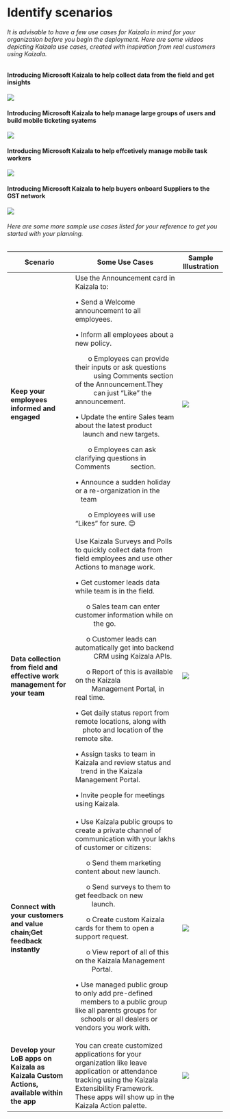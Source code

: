# Identify scenarios 
###### It is advisable to have a few use cases for Kaizala in mind for your organization before you begin the deployment. Here are some videos depicting Kaizala use cases, created with inspiration from real customers using Kaizala.<p>
#### Introducing Microsoft Kaizala to help collect data from the field and get insights
[![](http://img.youtube.com/vi/V0S8_8_mp9M/0.jpg)](http://www.youtube.com/watch?v=V0S8_8_mp9M "")
#### Introducing Microsoft Kaizala to help manage large groups of users and build mobile ticketing syatems
[![](http://img.youtube.com/vi/4SqY4Jc7BxA/0.jpg)](http://www.youtube.com/watch?v=4SqY4Jc7BxA "")
#### Introducing Microsoft Kaizala to help effcetively manage mobile task workers
[![](http://img.youtube.com/vi/41vPXUv5w-k/0.jpg)](http://www.youtube.com/watch?v=41vPXUv5w-k "")
#### Introducing Microsoft Kaizala to help buyers onboard Suppliers to the GST network
[![](http://img.youtube.com/vi/GcGsKLapP1Q/0.jpg)](http://www.youtube.com/watch?v=GcGsKLapP1Q "")
###### Here are some more sample use cases listed for your reference to get you started with your planning.
| Scenario   |      Some Use Cases      |  Sample Illustration|
|----------|-------------|------|
|**Keep your employees informed and engaged**|Use the Announcement card in Kaizala to:<p>•	Send a Welcome announcement to all employees. <p>• Inform all employees about a new policy.<p>&nbsp;&nbsp;&nbsp;&nbsp;&nbsp;&nbsp; o	Employees can provide their inputs or ask questions &nbsp;&nbsp;&nbsp;&nbsp;&nbsp;&nbsp;&nbsp;&nbsp;&nbsp;  using Comments section of the Announcement.They &nbsp;&nbsp;&nbsp;&nbsp;&nbsp;&nbsp;&nbsp;&nbsp;&nbsp; can just “Like” the announcement.<p>•	Update the entire Sales team about the latest product &nbsp;&nbsp;&nbsp;&nbsp;launch and new targets.<p>&nbsp;&nbsp;&nbsp;&nbsp;&nbsp;&nbsp; o	Employees can ask clarifying questions in Comments &nbsp;&nbsp;&nbsp;&nbsp;&nbsp;&nbsp;&nbsp;&nbsp;&nbsp; section.<p>•	Announce a sudden holiday or a re-organization in the &nbsp;&nbsp;&nbsp;team<p>&nbsp;&nbsp;&nbsp;&nbsp;&nbsp;&nbsp; o	Employees will use “Likes” for sure. 😊 |![](https://github.com/Microsoft/kaizala-docs-preview/blob/master/kaizala/PartnerDocs/Images/contosoAll.png)|
|**Data collection from field and effective work management for your team**|Use Kaizala Surveys and Polls to quickly collect data from field employees and use other Actions to manage work.<p><p> •	Get customer leads data while team is in the field.<p>&nbsp;&nbsp;&nbsp;&nbsp;&nbsp;&nbsp;o	Sales team can enter customer information while on &nbsp;&nbsp;&nbsp;&nbsp;&nbsp;&nbsp;&nbsp;&nbsp;&nbsp; the go.<p>&nbsp;&nbsp;&nbsp;&nbsp;&nbsp;&nbsp;o	Customer leads can automatically get into backend &nbsp;&nbsp;&nbsp;&nbsp;&nbsp;&nbsp;&nbsp;&nbsp;&nbsp; CRM using Kaizala APIs.<p>&nbsp;&nbsp;&nbsp;&nbsp;&nbsp;&nbsp;o	Report of this is available on the Kaizala &nbsp;&nbsp;&nbsp;&nbsp;&nbsp;&nbsp;&nbsp;&nbsp;&nbsp;Management Portal, in real time.<p>•	Get daily status report from remote locations, along with &nbsp;&nbsp;&nbsp;&nbsp;photo and location of the remote site.<p>•	Assign tasks to team in Kaizala and review status and &nbsp;&nbsp;&nbsp;trend in the Kaizala Management Portal.<p>•	Invite people for meetings using Kaizala.|![](https://github.com/Microsoft/kaizala-docs-preview/blob/master/kaizala/PartnerDocs/Images/contoso%20sales.png)|
|**Connect with your customers and value chain;Get feedback instantly**|•	Use Kaizala public groups to create a private channel of communication with your lakhs of customer or citizens:<p><p>&nbsp;&nbsp;&nbsp;&nbsp;&nbsp;&nbsp;o	Send them marketing content about new launch.<p>&nbsp;&nbsp;&nbsp;&nbsp;&nbsp;&nbsp;o	Send surveys to them to get feedback on new &nbsp;&nbsp;&nbsp;&nbsp;&nbsp;&nbsp;&nbsp;&nbsp;&nbsp;launch.<p>&nbsp;&nbsp;&nbsp;&nbsp;&nbsp;&nbsp;o	Create custom Kaizala cards for them to open a &nbsp;&nbsp;&nbsp;&nbsp;&nbsp;&nbsp;&nbsp;&nbsp;&nbsp; support request.<p>&nbsp;&nbsp;&nbsp;&nbsp;&nbsp;&nbsp;o	View  report of all of this on the Kaizala Management &nbsp;&nbsp;&nbsp;&nbsp;&nbsp;&nbsp;&nbsp;&nbsp;&nbsp;Portal.<p>•	Use managed public group to only add pre-defined &nbsp;&nbsp;&nbsp;members to a public group like all parents groups for &nbsp;&nbsp;&nbsp;schools or all dealers or vendors you work with.|![](https://github.com/Microsoft/kaizala-docs-preview/blob/master/kaizala/PartnerDocs/Images/RepublicWorld.png)|
|**Develop your LoB apps on Kaizala as Kaizala Custom Actions, available within the app**|You can create customized applications for your organization like leave application or attendance tracking using the Kaizala Extensibility Framework. These apps will show up in the Kaizala Action palette.|![](https://github.com/Microsoft/kaizala-docs-preview/blob/master/kaizala/PartnerDocs/Images/Custom%20Actions1.png)| 
